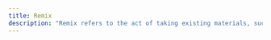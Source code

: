 ```yaml
---
title: Remix
description: "Remix refers to the act of taking existing materials, such as songs, artwork, texts, or digital content, and recombining or modifying them to produce a new work. In digital culture, remixing is a widespread practice that reflects the collaborative, participatory nature of the internet, allowing creators to build upon the works of others to generate innovative expressions and cultural conversations."
---
```

